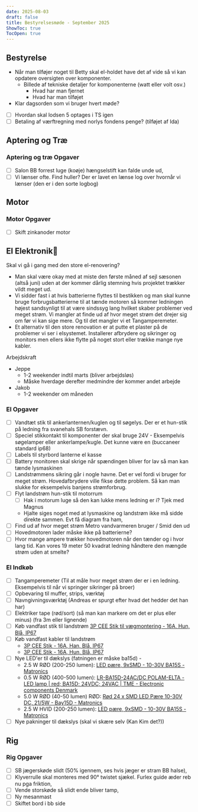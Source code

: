 ```yaml
---
date: 2025-08-03
draft: false
title: Bestyrelsesmøde - September 2025
ShowToc: true
TocOpen: true
---
```

## Bestyrelse

- Når man tilføjer noget til Betty skal el-holdet have det af vide så vi kan opdatere oversigten over komponenter.
  - Billede af tekniske detaljer for komponenterne (watt eller volt osv.)
    - Hvad har man fjernet
    - Hvad har man tilføjet
- Klar dagsorden som vi bruger hvert møde?
- [ ] Hvordan skal lodsen 5 optages i TS igen
- [ ] Betaling af værftregning med norlys fondens penge? (tilføjet af Ida)

## Aptering og Træ

### Aptering og træ Opgaver

- [ ] Salon BB forrest luge (koøje) hængselstift kan falde unde ud,
- [ ] Vi lænser ofte. Find huller? Der er lavet en lænse log over hvornår vi lænser (den er i den sorte logbog)

## Motor

### Motor Opgaver

- [ ] Skift zinkanoder motor

## El Elektronik🪇

Skal vi gå i gang med den store el-renovering?

- Man skal være okay med at miste den første måned af sejl sæsonen (altså juni) uden at der kommer dårlig stemning hvis projektet trækker vildt meget ud.
- Vi sidder fast i at hvis batterierne flyttes til bestikken og man skal kunne bruge forbrugsbatterierne til at tænde motoren så kommer ledningen højest sandsynligt til at være sindssyg lang hvilket skaber problemer ved meget strøm. Vi mangler at finde ud af hvor meget strøm det drejer sig om før vi kan sige mere. Og til det mangler vi et Tangamperemeter.
- Et alternativ til den store renovation er at putte et plaster på de problemer vi ser i elsystemet. Installerer afbrydere og sikringer og monitors men ellers ikke flytte på noget stort eller trække mange nye kabler.

Arbejdskraft

- Jeppe
  - 1-2 weekender indtil marts (bliver arbejdsløs)
  - Måske hverdage derefter medmindre der kommer andet arbejde
- Jakob
  - 1-2 weekender om måneden

### El Opgaver

- [ ] Vandtæt stik til ankerlanternen/kuglen og til søgelys. Der er et hun-stik på ledning fra svanehals SB forstævn.
- [ ] Speciel stikkontakt til komponenter der skal bruge 24V - Eksempelvis søgelamper eller ankerlampe/kugle. Det kunne være en  (buccaneer standard ip68)
- [ ] Labels til styrbord lanterne el kasse
- [ ] Battery monitoren skal skrige når spændingen bliver for lav så man kan tænde lysmaskinen
- [ ] Landstrømmens sikring går i nogle havne. Det er vel fordi vi bruger for meget strøm. Hovedafbrydere ville fikse dette problem. Så kan man slukke for eksempelvis banjens strømforbrug.
- [ ] Flyt landstrøm hun-stik til motorrum
  - [ ] Hak i motorum luge så den kan lukke mens ledning er i? Tjek med Magnus
  - Hjalte siges noget med at lysmaskine og landstrøm ikke må sidde direkte sammen. Evt få diagram fra ham,
- [ ] Find ud af hvor meget strøm Metro vandvarmeren bruger / Smid den ud
- [ ] Hovedmotoren lader måske ikke på batterierne?
- [ ] Hvor mange ampere trækker hovedmotoren når den tænder og i hvor lang tid. Kan vores 19 meter 50 kvadrat ledning håndtere den mængde strøm uden at smelte?

### El Indkøb

- [ ] Tangamperemeter (Til at måle hvor meget strøm der er i en ledning. Eksempelvis til når vi springer sikringer på broer)
- [ ] Opbevaring til muffer, strips, værktøj
- [ ] Navngivningsværktøj (Andreas er spurgt efter hvad det hedder det han har)
- [ ] Elektriker tape (rød/sort) (så man kan markere om det er plus eller minus) (fra 3m eller lignende)
- [ ] Køb vandfast stik til landstrøm [3P CEE Stik til vægmontering - 16A, Hun, Blå, IP67](https://www.lightpartner.dk/3p-cee-stik-til-vaegmontering-16a-hun-bla-ip67.html?gad_source=1&gad_campaignid=17059538781&gbraid=0AAAAAD3BBIDoQ5hSpT-MorfMuLFAMW-Oi&gclid=Cj0KCQjw2IDFBhDCARIsABDKOJ7jBMb_pZOJzVt6hQiPc6L5zbhnY7tnQDp9N2BOn56yG6IkSfX8mRMaAlpREALw_wcB&fbclid=IwY2xjawMhDO1leHRuA2FlbQIxMQABHpTAdyPmlf8X8gE6QHu5-pNHeZtIGiPXsnwnglO2BQTego-ERMGhfP2OSuOU_aem_1YPdDayknKi1qMGYEW1MjA)
- [ ] Køb vandfast kabler til landstrøm
  - [3P CEE Stik - 16A, Han, Blå, IP67](https://www.lightpartner.dk/3p-cee-stik-16a-han-bla-ip67.html?fbclid=IwY2xjawMhDONleHRuA2FlbQIxMQABHlJHPrIGeYqhsj-E96Raxy0i5Jczt5pPPx3J7kijJ9Eco_xAd0PRUFUXEuaJ_aem_RadpV8bOBozgx-Hc-4CtDQ)
  - [3P CEE Stik - 16A, Hun, Blå, IP67](https://www.lightpartner.dk/3p-cee-stik-16a-hun-bla-ip67.html?fbclid=IwY2xjawMhDOFleHRuA2FlbQIxMQABHunK63frARRLztKkhz_pa5sLKqabvRx-TWwz35KAHeaw3qDxK0XqZRjjg3m9_aem_071WfimzijdmznVZYHFiTg)
- [ ] Nye LED'er til dækslys (fatningen er måske ba15d) -
  - 2.5 W RØD (200-250 lumen): [LED pære, 9xSMD - 10-30V BA15S - Matronics](https://www.matronics.dk/kategori/biler/produkt/9xsmd-led-10-30v-ba15s#240312)
  - 0.5 W RØD (400-500 lumen): [LR-BA15D-24AC/DC POLAM-ELTA - LED lamp | red; BA15D; 24VDC; 24VAC | TME - Electronic components Denmark](https://www.tme.eu/dk/en/details/lr-ba15d-24ac_dc/miniature-light-sources/polam-elta/?brutto=1&currency=DKK&utm_source=google&utm_medium=cpc&utm_campaign=DANIA%20%5BPMAX%5D&gad_source=1&gad_campaignid=22530354614&gbraid=0AAAAADyylhK7w9P-MA4k_-ShIxheqTSnn&gclid=Cj0KCQjw5c_FBhDJARIsAIcmHK8_eXFFdZqoqGycKCXUSyelrdarAI904BCccNXTykehKFO5Bok0J1MaAntnEALw_wcB)
  - 5.0 W RØD (40-50 lumen) RØD: [Rød 24 x SMD LED Pære 10-30V DC, 21/5W - Bay15D - Matronics](https://www.matronics.dk/kategori/biler/12v-led-paerer/ba15d/produkt/roed-24xsmd-led-paere-12v-21-5w-bay15d)
  - 2.5 W HVID (200-250 lumen): [LED pære, 9xSMD - 10-30V BA15S - Matronics](https://www.matronics.dk/kategori/biler/produkt/9xsmd-led-10-30v-ba15s#240311)
- [ ] Nye pakninger til dækslys (skal vi skære selv (Kan Kim det?))

## Rig

### Rig Opgaver

- [ ] SB jægerskøde slidt (50% igennem, ses hvis jæger er stram BB halse),
- [ ] Klyverrulle skal monteres med 90° twistet sjækel. Furlex guide æder reb nu pga friktion,
- [ ] Vende storskøde så slidt ende bliver tamp,
- [ ] Ny mesanmast
- [ ] Skiftet bord i bb side
